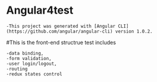 # Angular4test

    -This project was generated with [Angular CLI](https://github.com/angular/angular-cli) version 1.0.2.

#This is the front-end structrue test includes

    -data binding,
    -form validation,
    -user login/logout,
    -routing
    -redux states control